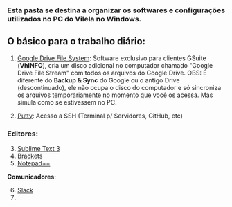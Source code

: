 ### Esta pasta se destina a organizar os softwares e configurações utilizados no PC do Vilela no Windows.

## O básico para o trabalho diário:
 1.   [Google Drive File System](https://dl.google.com/drive-file-stream/GoogleDriveFSSetup.exe): Software exclusivo para clientes GSuite (**VhINFO**), cria um disco adicional no computador chamado "Google Drive File Stream" com todos os arquivos do Google Drive. OBS: É diferente do **Backup & Sync** do Google ou o antigo Drive (descontinuado), ele não ocupa o disco do computador e só sincroniza os arquivos temporariamente no momento que você os acessa. Mas simula como se estivessem no PC.

2. [Putty](https://www.putty.org/):  Acesso a SSH (Terminal p/ Servidores, GitHub, etc)

### Editores:
3. [Sublime Text 3](https://www.sublimetext.com/)
4. [Brackets](http://brackets.io/)
5. [Notepad++](https://notepad-plus-plus.org/)

**Comunicadores**:

6. [Slack](https://slack.com/downloads/windows)
7. 
<!--stackedit_data:
eyJoaXN0b3J5IjpbLTI5MTA2NTUzMiwxMTc4MDQyNjE0LDExOT
UyMTE2NTYsNjA5MTg1OTE3LC0zNDUxOTAwMzQsMTEyNDYyOTE0
MCwtMTY3ODc3OTMyNl19
-->
